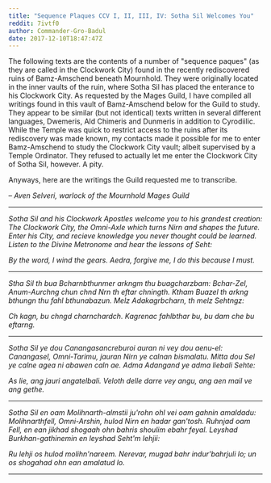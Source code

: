 ```yaml
---
title: "Sequence Plaques CCV I, II, III, IV: Sotha Sil Welcomes You"
reddit: 7ivtf0
author: Commander-Gro-Badul
date: 2017-12-10T18:47:47Z
---
```


The following texts are the contents of a number of "sequence paques" (as they are called in the Clockwork City) found in the recently rediscovered ruins of Bamz-Amschend beneath Mournhold. They were originally located in the inner vaults of the ruin, where Sotha Sil has placed the enterance to his Clockwork City. As requested by the Mages Guild, I have compiled all writings found in this vault of Bamz-Amschend below for the Guild to study. They appear to be similar (but not identical) texts written in several different languages, Dwemeris, Ald Chimeris and Dunmeris in addition to Cyrodiilic. While the Temple was quick to restrict access to the ruins after its rediscovery was made known, my contacts made it possible for me to enter Bamz-Amschend to study the Clockwork City vault; albeit supervised by a Temple Ordinator. They refused to actually let me enter the Clockwork City of Sotha Sil, however. A pity.

Anyways, here are the writings the Guild requested me to transcribe.

*– Aven Selveri, warlock of the Mournhold Mages Guild*

________________________________________________________

*Sotha Sil and his Clockwork Apostles welcome you to his grandest creation: The Clockwork City, the Omni-Axle which turns Nirn and shapes the future. Enter his City, and recieve knowledge you never thought could be learned. Listen to the Divine Metronome and hear the lessons of Seht:*

*By the word, I wind the gears. Aedra, forgive me, I do this because I must.*

___________________________________________________

*Stha Sil th bua Bcharnbthunmer arkngm thu buagcharzbam: Bchar-Zel, Anum-Aurchng chun chnd Nrn th eftar chningth. Ktham Buazel th arkng bthungn thu fahl bthunabazun. Melz Adakagrbcharn, th melz Sehtngz:*

*Ch kagn, bu chngd charnchardch. Kagrenac fahlbthar bu, bu dam che bu eftarng.*

___________________________________________________

*Sotha Sil ye dou Canangasancreburoi auran ni vey dou aenu-el: Canangasel, Omni-Tarimu, jauran Nirn ye calnan bismalatu. Mitta dou Sel ye calne agea ni abawen caln ae. Adma Adangand ye adma liebali Sehte:*

*As lie, ang jauri angatelbali. Veloth delle darre vey angu, ang aen mail ve ang gethe.*

___________________________________________________

*Sotha Sil en oam Molihnarth-almstii ju'rohn ohl vei oam gahnin amaldadu: Molihnarthfell, Omni-Arshin, hulod Nirn en hadar gan'tosh. Ruhnjad oam Fell, en ean jikhad shogaah ohn bahris shoulim ebahr feyal. Leyshad Burkhan-gathinemin en leyshad Seht'm lehjii:*

*Ru lehji os hulod molihn'nareem. Nerevar, mugad bahr indur'bahrjuli lo; un os shogahad ohn ean amalatud lo.*

___________________________________________
